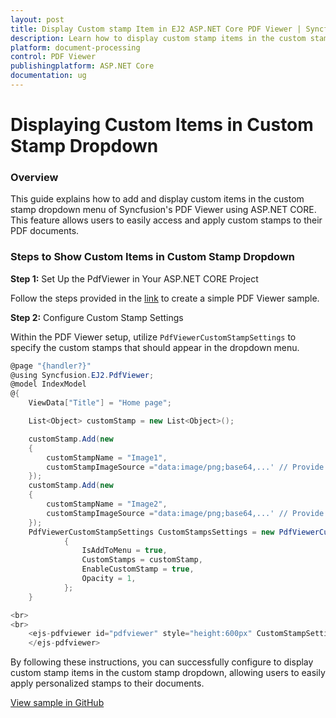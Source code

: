 ```yaml
---
layout: post
title: Display Custom stamp Item in EJ2 ASP.NET Core PDF Viewer | Syncfusion
description: Learn how to display custom stamp items in the custom stamp in the Syncfusion ASP.NET MVC PDF Viewer component of Syncfusion Essential JS 2 and more.
platform: document-processing
control: PDF Viewer
publishingplatform: ASP.NET Core
documentation: ug
---
```


# Displaying Custom Items in Custom Stamp Dropdown

### Overview

This guide explains how to add and display custom items in the custom stamp dropdown menu of Syncfusion's PDF Viewer using ASP.NET CORE. This feature allows users to easily access and apply custom stamps to their PDF documents.

### Steps to Show Custom Items in Custom Stamp Dropdown

**Step 1:** Set Up the PdfViewer in Your ASP.NET CORE Project

 Follow the steps provided in the [link](https://help.syncfusion.com/document-processing/pdf/pdf-viewer/asp-net-core/getting-started) to create a simple PDF Viewer sample.

**Step 2:** Configure Custom Stamp Settings

Within the PDF Viewer setup, utilize `PdfViewerCustomStampSettings` to specify the custom stamps that should appear in the dropdown menu.

```cs
@page "{handler?}"
@using Syncfusion.EJ2.PdfViewer;
@model IndexModel
@{
    ViewData["Title"] = "Home page";

    List<Object> customStamp = new List<Object>();

    customStamp.Add(new
    {
        customStampName = "Image1",
        customStampImageSource ="data:image/png;base64,...' // Provide a valid base64 or URL for the image"
    });
    customStamp.Add(new
    {
        customStampName = "Image2",
        customStampImageSource ="data:image/png;base64,...' // Provide a valid base64 or URL for the image"
    });
    PdfViewerCustomStampSettings CustomStampsSettings = new PdfViewerCustomStampSettings()
            {
                IsAddToMenu = true,
                CustomStamps = customStamp,
                EnableCustomStamp = true,
                Opacity = 1,
            };
    }

<br>
<br>
    <ejs-pdfviewer id="pdfviewer" style="height:600px" CustomStampSettings="@CustomStampsSettings" documentPath="https://cdn.syncfusion.com/content/pdf/pdf-succinctly.pdf">
    </ejs-pdfviewer>
```

By following these instructions, you can successfully configure to display custom stamp items in the custom stamp dropdown, allowing users to easily apply personalized stamps to their documents.

[View sample in GitHub](https://github.com/SyncfusionExamples/asp-core-pdf-viewer-examples/tree/master/How%20to)